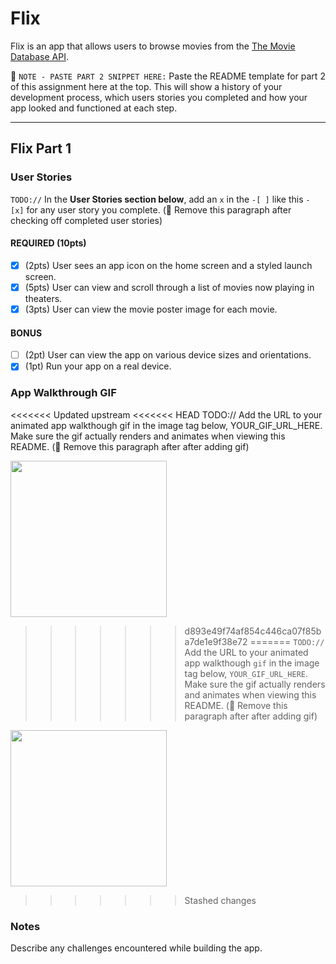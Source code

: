 # Flix

Flix is an app that allows users to browse movies from the [The Movie Database API](http://docs.themoviedb.apiary.io/#).

📝 `NOTE - PASTE PART 2 SNIPPET HERE:` Paste the README template for part 2 of this assignment here at the top. This will show a history of your development process, which users stories you completed and how your app looked and functioned at each step.

---

## Flix Part 1

### User Stories
`TODO://` In the **User Stories section below**, add an `x` in the `-[ ]` like this `- [x]` for any user story you complete. (🚫 Remove this paragraph after checking off completed user stories)

#### REQUIRED (10pts)
- [x] (2pts) User sees an app icon on the home screen and a styled launch screen.
- [x] (5pts) User can view and scroll through a list of movies now playing in theaters.
- [x] (3pts) User can view the movie poster image for each movie.

#### BONUS
- [ ] (2pt) User can view the app on various device sizes and orientations.
- [x] (1pt) Run your app on a real device.

### App Walkthrough GIF
<<<<<<< Updated upstream
<<<<<<< HEAD
TODO:// Add the URL to your animated app walkthough gif in the image tag below, YOUR_GIF_URL_HERE. Make sure the gif actually renders and animates when viewing this README. (🚫 Remove this paragraph after after adding gif)

<img src="https://recordit.co/f756c4kQRZ" width=250><br>
>>>>>>> d893e49f74af854c446ca07f85ba7de1e9f38e72
=======
`TODO://` Add the URL to your animated app walkthough `gif` in the image tag below, `YOUR_GIF_URL_HERE`. Make sure the gif actually renders and animates when viewing this README. (🚫 Remove this paragraph after after adding gif)

<img src="https://recordit.co/f756c4kQRZ" width=250><br>
>>>>>>> Stashed changes

### Notes
Describe any challenges encountered while building the app.
